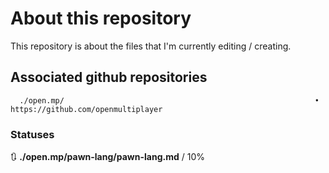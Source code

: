 # About this repository
This repository is about the files that I'm currently editing / creating.

## Associated github repositories

      ./open.mp/                                                        • https://github.com/openmultiplayer

### Statuses

🔃 **./open.mp/pawn-lang/pawn-lang.md**  /  10%
